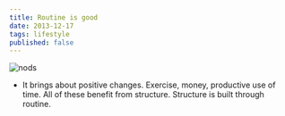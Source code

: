 ```yaml
---
title: Routine is good
date: 2013-12-17
tags: lifestyle
published: false
---
```


![nods](http://i.xomf.com/vqvwn.gif)

- It brings about positive changes. Exercise, money, productive use of time. All of these benefit from structure. Structure is built through routine.